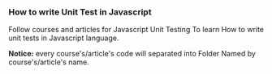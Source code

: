 ### How to write Unit Test in Javascript

Follow courses and articles for Javascript Unit Testing To learn How to write unit tests in Javascript language.

**Notice:** every course's/article's code will separated into Folder Named by course's/article's name.    
